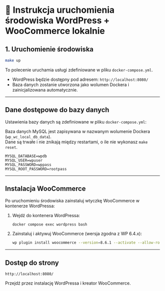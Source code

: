 # 🧱 Instrukcja uruchomienia środowiska WordPress + WooCommerce lokalnie



##  1. Uruchomienie środowiska


```bash
make up
```

To polecenie uruchamia usługi zdefiniowane w pliku `docker-compose.yml`.

- WordPress będzie dostępny pod adresem: `http://localhost:8080/`
- Baza danych zostanie utworzona jako wolumen Dockera i zainicjalizowana automatycznie.

---

## Dane dostępowe do bazy danych

Ustawienia bazy danych są zdefiniowane w pliku `docker-compose.yml`:


Baza danych MySQL jest zapisywana w nazwanym wolumenie Dockera (`wp_wc_local_db_data`).  
Dane są trwałe i nie znikają między restartami, o ile nie wykonasz `make reset`.

```env
MYSQL_DATABASE=wpdb
MYSQL_USER=wpuser
MYSQL_PASSWORD=wppass
MYSQL_ROOT_PASSWORD=rootpass
```

---

## Instalacja WooCommerce

Po uruchomieniu środowiska zainstaluj wtyczkę WooCommerce w kontenerze WordPressa:

1. Wejdź do kontenera WordPressa:

   ```bash
   docker compose exec wordpress bash
   ```

2. Zainstaluj i aktywuj WooCommerce (wersja zgodna z WP 6.4.x):

   ```bash
   wp plugin install woocommerce --version=8.6.1 --activate --allow-root
   ```

---

## Dostęp do strony


```
http://localhost:8080/
```

Przejdź przez instalację WordPressa i kreator WooCommerce.



